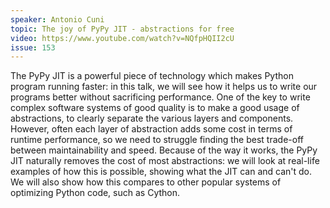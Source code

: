 ```yaml
---
speaker: Antonio Cuni
topic: The joy of PyPy JIT - abstractions for free
video: https://www.youtube.com/watch?v=NQfpHQII2cU
issue: 153
---
```


The PyPy JIT is a powerful piece of technology which makes Python program running faster: in this talk, we will see how it helps us to write our programs better without sacrificing performance. One of the key to write complex software systems of good quality is to make a good usage of abstractions, to clearly separate the various layers and components. However, often each layer of abstraction adds some cost in terms of runtime performance, so we need to struggle finding the best trade-off between maintainability and speed. Because of the way it works, the PyPy JIT naturally removes the cost of most abstractions: we will look at real-life examples of how this is possible, showing what the JIT can and can't do. We will also show how this compares to other popular systems of optimizing Python code, such as Cython.

